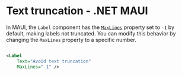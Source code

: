 # Text truncation - .NET MAUI

In MAUI, the `Label` component has the [`MaxLines`](https://learn.microsoft.com/en-us/dotnet/maui/user-interface/controls/label#display-a-specific-number-of-lines) property set to `-1` by default, making labels not truncated. You can modify this behavior by changing the `MaxLines` property to a specific number.

```xml

<Label
    Text="Avoid text truncation"
    MaxLines="-1" />
    
```
